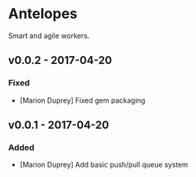 # Antelopes

Smart and agile workers.

## v0.0.2 - 2017-04-20

### Fixed

* [Marion Duprey] Fixed gem packaging

## v0.0.1 - 2017-04-20

### Added

* [Marion Duprey] Add basic push/pull queue system
